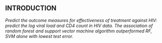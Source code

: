 ## INTRODUCTION

_Predict the outcome measures for effectiveness of treatment against HIV: predict the log viral load and CD4 count in HIV data. The association of random forest and support vector machine algorithm outperformed RF, SVM alone with lowest test error._
